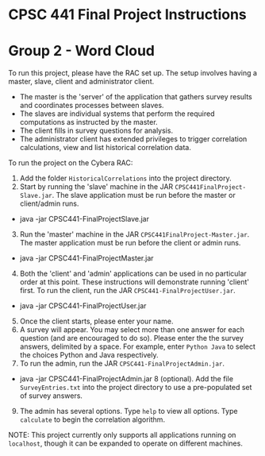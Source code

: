 # CPSC 441 Final Project Instructions
# Group 2 - Word Cloud

To run this project, please have the RAC set up. The setup involves having a master, slave, client and administrator client.
* The master is the 'server' of the application that gathers survey results and coordinates processes between slaves.
* The slaves are individual systems that perform the required computations as instructed by the master.
* The client fills in survey questions for analysis.
* The administrator client has extended privileges to trigger correlation calculations, view and list historical correlation data.

To run the project on the Cybera RAC:
1. Add the folder `HistoricalCorrelations` into the project directory.
2. Start by running the 'slave' machine in the JAR `CPSC441FinalProject-Slave.jar`. The slave application must be run before the master or client/admin runs.
* java -jar CPSC441-FinalProjectSlave.jar
3. Run the 'master' machine in the JAR `CPSC441FinalProject-Master.jar`. The master application must be run before the client or admin runs.
* java -jar CPSC441-FinalProjectMaster.jar
4. Both the 'client' and 'admin' applications can be used in no particular order at this point. These instructions will demonstrate running 'client' first. To run the client, run the JAR `CPSC441-FinalProjectUser.jar`.
* java -jar CPSC441-FinalProjectUser.jar
5. Once the client starts, please enter your name.
6. A survey will appear. You may select more than one answer for each question (and are encouraged to do so). Please enter the the survey answers, delimited by a space. For example, enter `Python Java` to select the choices Python and Java respectively. 
7. To run the admin, run the JAR `CPSC441-FinalProjectAdmin.jar`.
* java -jar CPSC441-FinalProjectAdmin.jar
8 (optional). Add the file `SurveyEntries.txt` into the project directory to use a pre-populated set of survey answers.
9. The admin has several options. Type `help` to view all options. Type `calculate` to begin the correlation algorithm.

NOTE: This project currently only supports all applications running on `localhost`, though it can be expanded to operate on different machines.
